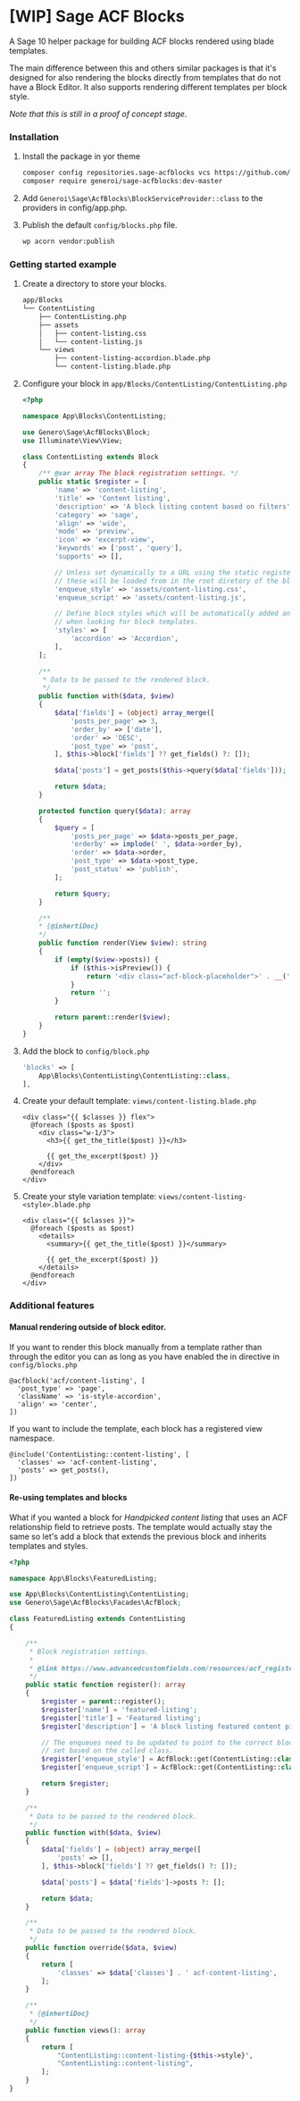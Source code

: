 # [WIP] Sage ACF Blocks

A Sage 10 helper package for building ACF blocks rendered using blade templates.

The main difference between this and others similar packages is that it's designed for also rendering the blocks directly from templates that do not have a Block Editor. It also supports rendering different templates per block style.

_Note that this is still in a proof of concept stage_.

### Installation

1. Install the package in yor theme

    ```sh
    composer config repositories.sage-acfblocks vcs https://github.com/generoi/sage-acfblocks.git
    composer require generoi/sage-acfblocks:dev-master
    ```

2. Add `Generoi\Sage\AcfBlocks\BlockServiceProvider::class` to the providers in config/app.php.

3. Publish the default `config/blocks.php` file.

    ```sh
    wp acorn vendor:publish
    ```

### Getting started example

1. Create a directory to store your blocks.

    ```sh
    app/Blocks
    └── ContentListing
        ├── ContentListing.php
        ├── assets
        │   ├── content-listing.css
        │   └── content-listing.js
        └── views
            ├── content-listing-accordion.blade.php
            └── content-listing.blade.php
    ```

2. Configure your block in `app/Blocks/ContentListing/ContentListing.php`

    ```php
    <?php

    namespace App\Blocks\ContentListing;

    use Genero\Sage\AcfBlocks\Block;
    use Illuminate\View\View;

    class ContentListing extends Block
    {
        /** @var array The block registration settings. */
        public static $register = [
            'name' => 'content-listing',
            'title' => 'Content listing',
            'description' => 'A block listing content based on filters',
            'category' => 'sage',
            'align' => 'wide',
            'mode' => 'preview',
            'icon' => 'excerpt-view',
            'keywords' => ['post', 'query'],
            'supports' => [],

            // Unless set dynamically to a URL using the static register() method
            // these will be loaded from in the root diretory of the block.
            'enqueue_style' => 'assets/content-listing.css',
            'enqueue_script' => 'assets/content-listing.js',

            // Define block styles which will be automatically added and used
            // when looking for block templates.
            'styles' => [
                'accordion' => 'Accordion',
            ],
        ];

        /**
         * Data to be passed to the rendered block.
         */
        public function with($data, $view)
        {
            $data['fields'] = (object) array_merge([
                'posts_per_page' => 3,
                'order_by' => ['date'],
                'order' => 'DESC',
                'post_type' => 'post',
            ], $this->block['fields'] ?? get_fields() ?: []);

            $data['posts'] = get_posts($this->query($data['fields']));

            return $data;
        }

        protected function query($data): array
        {
            $query = [
                'posts_per_page' => $data->posts_per_page,
                'orderby' => implode(' ', $data->order_by),
                'order' => $data->order,
                'post_type' => $data->post_type,
                'post_status' => 'publish',
            ];

            return $query;
        }

        /**
        * {@inhertiDoc}
        */
        public function render(View $view): string
        {
            if (empty($view->posts)) {
                if ($this->isPreview()) {
                    return '<div class="acf-block-placeholder">' . __('No results found...') . '</div>';
                }
                return '';
            }

            return parent::render($view);
        }
    }
    ```

3. Add the block to `config/block.php`

    ```php
    'blocks' => [
        App\Blocks\ContentListing\ContentListing::class,
    ],
    ```

4. Create your default template: `views/content-listing.blade.php`

    ```blade
    <div class="{{ $classes }} flex">
      @foreach ($posts as $post)
        <div class="w-1/3">
          <h3>{{ get_the_title($post) }}</h3>

          {{ get_the_excerpt($post) }}
        </div>
      @endforeach
    </div>
    ```

5. Create your style variation template: `views/content-listing-<style>.blade.php`

    ```blade
    <div class="{{ $classes }}">
      @foreach ($posts as $post)
        <details>
          <summary>{{ get_the_title($post) }}</summary>

          {{ get_the_excerpt($post) }}
        </details>
      @endforeach
    </div>
    ```

### Additional features

#### Manual rendering outside of block editor.

If you want to render this block manually from a template rather than through the editor you can as long as you have enabled the in directive in `config/blocks.php`

```
@acfblock('acf/content-listing', [
  'post_type' => 'page',
  'className' => 'is-style-accordion',
  'align' => 'center',
])
```

If you want to include the template, each block has a registered view namespace.

```
@include('ContentListing::content-listing', [
  'classes' => 'acf-content-listing',
  'posts' => get_posts(),
])
```

#### Re-using templates and blocks

What if you wanted a block for _Handpicked content listing_ that uses an ACF relationship field to retrieve posts. The template would actually stay the same so let's add a block that extends the previous block and inherits templates and styles.

```php
<?php

namespace App\Blocks\FeaturedListing;

use App\Blocks\ContentListing\ContentListing;
use Genero\Sage\AcfBlocks\Facades\AcfBlock;

class FeaturedListing extends ContentListing
{

    /**
     * Block registration settings.
     *
     * @link https://www.advancedcustomfields.com/resources/acf_register_block_type/
     */
    public static function register(): array
    {
        $register = parent::register();
        $register['name'] = 'featured-listing';
        $register['title'] = 'Featured listing';
        $register['description'] = 'A block listing featured content picked manually';

        // The enqueues need to be updated to point to the correct block as they're
        // set based on the called class.
        $register['enqueue_style'] = AcfBlock::get(ContentListing::class . '.settings.enqueue_style');
        $register['enqueue_script'] = AcfBlock::get(ContentListing::class . '.settings.enqueue_script');

        return $register;
    }

    /**
     * Data to be passed to the rendered block.
     */
    public function with($data, $view)
    {
        $data['fields'] = (object) array_merge([
            'posts' => [],
        ], $this->block['fields'] ?? get_fields() ?: []);

        $data['posts'] = $data['fields']->posts ?: [];

        return $data;
    }

    /**
     * Data to be passed to the rendered block.
     */
    public function override($data, $view)
    {
        return [
            'classes' => $data['classes'] . ' acf-content-listing',
        ];
    }

    /**
     * {@inhertiDoc}
     */
    public function views(): array
    {
        return [
            "ContentListing::content-listing-{$this->style}",
            "ContentListing::content-listing",
        ];
    }
}
```
